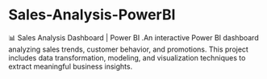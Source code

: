 # Sales-Analysis-PowerBI
📊 Sales Analysis Dashboard | Power BI .An interactive Power BI dashboard analyzing sales trends, customer behavior, and promotions. This project includes data transformation, modeling, and visualization techniques to extract meaningful business insights.
